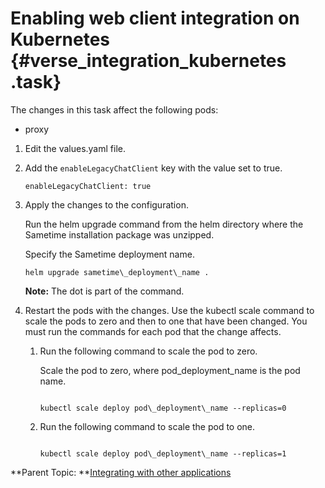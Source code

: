 # Enabling web client integration on Kubernetes {#verse_integration_kubernetes .task}

The changes in this task affect the following pods:

-   proxy

1.  Edit the values.yaml file.

2.  Add the `enableLegacyChatClient` key with the value set to true.

    ``` {#codeblock_j2z_zf1_h5b}
    enableLegacyChatClient: true
    ```

3.  Apply the changes to the configuration.

    Run the helm upgrade command from the helm directory where the Sametime installation package was unzipped.

    Specify the Sametime deployment name.

    ``` {#codeblock_pbx_jzc_d5b}
    helm upgrade sametime\_deployment\_name .
    ```

    **Note:** The dot is part of the command.

4.  Restart the pods with the changes. Use the kubectl scale command to scale the pods to zero and then to one that have been changed. You must run the commands for each pod that the change affects.

    1.  Run the following command to scale the pod to zero.

        Scale the pod to zero, where pod\_deployment\_name is the pod name.

        ``` {#codeblock_cwz_mwc_d5b}
        
        kubectl scale deploy pod\_deployment\_name --replicas=0
        
        ```

    2.  Run the following command to scale the pod to one.

        ``` {#codeblock_i2c_4wc_d5b}
        
        kubectl scale deploy pod\_deployment\_name --replicas=1
        ```


**Parent Topic:  **[Integrating with other applications](verse_integration.md)

